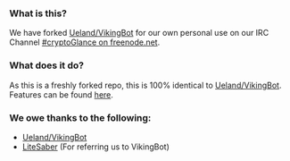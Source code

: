 ### What is this?

We have forked <a href="https://github.com/Ueland/VikingBot" rel="external">Ueland/VikingBot</a> for our own personal use on our IRC Channel <a href="http://webchat.freenode.net/?channels=cryptoglance" rel="external">#cryptoGlance on freenode.net</a>.

### What does it do?

As this is a freshly forked repo, this is 100% identical to <a href="https://github.com/Ueland/VikingBot" rel="external">Ueland/VikingBot</a>. Features can be found <a href="https://github.com/cryptoGlance/cryptoGlance-irc-bot/blob/master/README-VikingBot">here</a>.

### We owe thanks to the following:

- [Ueland/VikingBot](https://github.com/Ueland/VikingBot)
- [LiteSaber](https://coinhuntr.com/) (For referring us to VikingBot)
